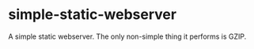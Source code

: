 # simple-static-webserver
A simple static webserver. The only non-simple thing it performs is GZIP.
